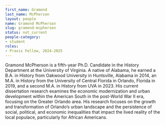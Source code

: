```yaml
---
first_name: Gramond
last_name: McPherson
layout: people
name: Gramond McPherson
slug: gramond-mcpherson
status: not_current
people-category:
- student
roles:
- Praxis Fellow, 2024-2025
---
```

Gramond McPherson is a fifth-year Ph.D. Candidate in the History Department at the University of Virginia. A native of Alabama, he earned a B.A. in History from Oakwood University in Huntsville, Alabama in 2014, an M.A. in History from the University of Central Florida in Orlando, Florida in 2019, and a second M.A. in History from UVA in 2023. His current dissertation research examines the economic modernization and urban development within the American South in the post-World War II era, focusing on the Greater Orlando area. His research focuses on the growth and transformation of Orlando’s urban landscape and the persistence of social, political, and economic inequalities that impact the lived reality of the local populace, particularly for African Americans.